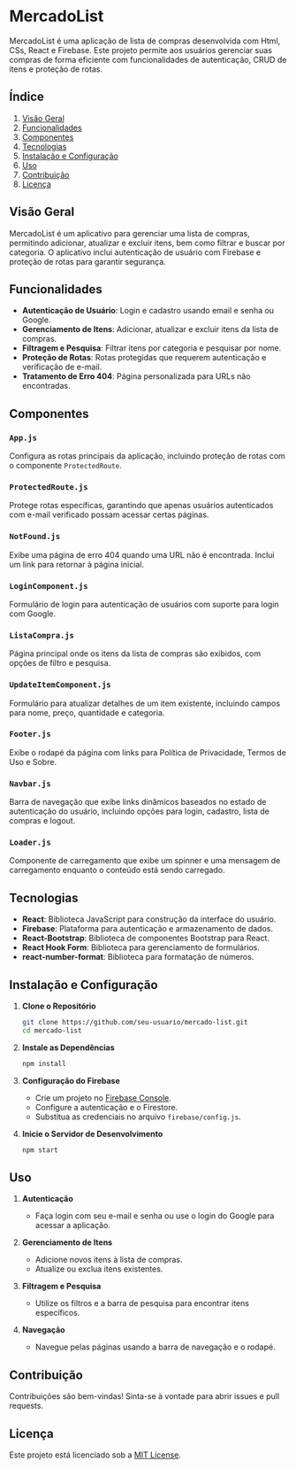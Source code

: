 # MercadoList

MercadoList é uma aplicação de lista de compras desenvolvida com Html, CSs, React e Firebase. Este projeto permite aos usuários gerenciar suas compras de forma eficiente com funcionalidades de autenticação, CRUD de itens e proteção de rotas.

## Índice

1. [Visão Geral](#visão-geral)
2. [Funcionalidades](#funcionalidades)
3. [Componentes](#componentes)
4. [Tecnologias](#tecnologias)
5. [Instalação e Configuração](#instalação-e-configuração)
6. [Uso](#uso)
7. [Contribuição](#contribuição)
8. [Licença](#licença)

## Visão Geral

MercadoList é um aplicativo para gerenciar uma lista de compras, permitindo adicionar, atualizar e excluir itens, bem como filtrar e buscar por categoria. O aplicativo inclui autenticação de usuário com Firebase e proteção de rotas para garantir segurança.

## Funcionalidades

- **Autenticação de Usuário**: Login e cadastro usando email e senha ou Google.
- **Gerenciamento de Itens**: Adicionar, atualizar e excluir itens da lista de compras.
- **Filtragem e Pesquisa**: Filtrar itens por categoria e pesquisar por nome.
- **Proteção de Rotas**: Rotas protegidas que requerem autenticação e verificação de e-mail.
- **Tratamento de Erro 404**: Página personalizada para URLs não encontradas.

## Componentes

### `App.js`

Configura as rotas principais da aplicação, incluindo proteção de rotas com o componente `ProtectedRoute`.

### `ProtectedRoute.js`

Protege rotas específicas, garantindo que apenas usuários autenticados com e-mail verificado possam acessar certas páginas.

### `NotFound.js`

Exibe uma página de erro 404 quando uma URL não é encontrada. Inclui um link para retornar à página inicial.

### `LoginComponent.js`

Formulário de login para autenticação de usuários com suporte para login com Google.

### `ListaCompra.js`

Página principal onde os itens da lista de compras são exibidos, com opções de filtro e pesquisa.

### `UpdateItemComponent.js`

Formulário para atualizar detalhes de um item existente, incluindo campos para nome, preço, quantidade e categoria.

### `Footer.js`

Exibe o rodapé da página com links para Política de Privacidade, Termos de Uso e Sobre.

### `Navbar.js`

Barra de navegação que exibe links dinâmicos baseados no estado de autenticação do usuário, incluindo opções para login, cadastro, lista de compras e logout.

### `Loader.js`

Componente de carregamento que exibe um spinner e uma mensagem de carregamento enquanto o conteúdo está sendo carregado.

## Tecnologias

- **React**: Biblioteca JavaScript para construção da interface do usuário.
- **Firebase**: Plataforma para autenticação e armazenamento de dados.
- **React-Bootstrap**: Biblioteca de componentes Bootstrap para React.
- **React Hook Form**: Biblioteca para gerenciamento de formulários.
- **react-number-format**: Biblioteca para formatação de números.

## Instalação e Configuração

1. **Clone o Repositório**

   ```bash
   git clone https://github.com/seu-usuario/mercado-list.git
   cd mercado-list
   ```

2. **Instale as Dependências**

   ```bash
   npm install
   ```

3. **Configuração do Firebase**

   - Crie um projeto no [Firebase Console](https://console.firebase.google.com/).
   - Configure a autenticação e o Firestore.
   - Substitua as credenciais no arquivo `firebase/config.js`.

4. **Inicie o Servidor de Desenvolvimento**

   ```bash
   npm start
   ```

## Uso

1. **Autenticação**

   - Faça login com seu e-mail e senha ou use o login do Google para acessar a aplicação.

2. **Gerenciamento de Itens**

   - Adicione novos itens à lista de compras.
   - Atualize ou exclua itens existentes.

3. **Filtragem e Pesquisa**

   - Utilize os filtros e a barra de pesquisa para encontrar itens específicos.

4. **Navegação**

   - Navegue pelas páginas usando a barra de navegação e o rodapé.

## Contribuição

Contribuições são bem-vindas! Sinta-se à vontade para abrir issues e pull requests.

## Licença

Este projeto está licenciado sob a [MIT License](LICENSE).
